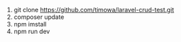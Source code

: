 1. git clone https://github.com/timowa/laravel-crud-test.git
2. composer update
3. npm imstall
4. npm run dev
